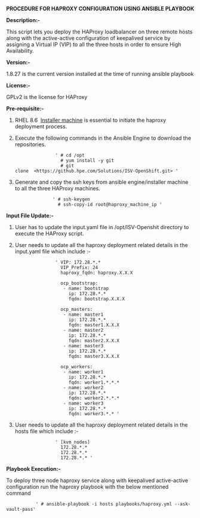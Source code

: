 ﻿**PROCEDURE FOR HAPROXY CONFIGURATION USING ANSIBLE PLAYBOOK**

**Description:-**

This script lets you deploy the HAProxy loadbalancer on three remote hosts along with the active-active configuration of keepalived service by assigning a Virtual IP (VIP) to all the three hosts in order to ensure High Availability.

**Version:-**

1.8.27 is the current version installed at the time of running ansible playbook

**License:-**

GPLv2 is the license for HAProxy

**Pre-requisite:-**

1. RHEL 8.6  [Installer machine](https://hewlettpackard.github.io/hpe-solutions-openshift/4.15-AMD-LTI/Solution-Deployment/Preparing-execution-environment.html "https://hewlettpackard.github.io/hpe-solutions-openshift/4.15-AMD-LTI/Solution-Deployment/Preparing-execution-environment.html") is essential to initiate the haproxy deployment process.
2. Execute the following commands in the Ansible Engine to download the repositories.

                      ' # cd /opt
                        # yum install -y git
                        # git clone  <https://github.hpe.com/Solutions/ISV-OpenShift.git> '

3. Generate and copy the ssh keys from ansible engine/installer machine to all the three HAProxy machines.
                       
                     ' # ssh-keygen   
                       # ssh-copy-id root@haproxy_machine_ip '

**Input File Update:-**

1. User has to update the input.yaml file in /opt/ISV-Openshit directory to  execute the HAProxy script.
2. User needs to update all the haproxy deployment related details in the input.yaml file which include :-

                      ' VIP: 172.28.*.*
                        VIP_Prefix: 24
                        haproxy_fqdn: haproxy.X.X.X
                      
                        ocp_bootstrap:
                         - name: bootstrap
                           ip: 172.28.*.*
                           fqdn: bootstrap.X.X.X
                        
                        ocp_masters:
                         - name: master1
                           ip: 172.28.*.*
                           fqdn: master1.X.X.X
                         - name: master2
                           ip: 172.28.*.*
                           fqdn: master2.X.X.X
                         - name: master3
                           ip: 172.28.*.*
                           fqdn: master3.X.X.X 

                        ocp_workers:
                         - name: worker1
                           ip: 172.28.*.*
                           fqdn: worker1.*.*.*
                         - name: worker2
                           ip: 172.28.*.*
                           fqdn: worker2.*.*.*
                         - name: worker3
                           ip: 172.28.*.*
                           fqdn: worker3.*.* '

3. User needs to update all the haproxy deployment related details in the hosts file which include :-

                      ' [kvm_nodes]
                        172.28.*.*
                        172.28.*.*
                        172.28.*.* '

**Playbook Execution:-**

To deploy three node haproxy service along with keepalived active-active configuration run the haproxy playbook with the below mentioned command                   

               ' # ansible-playbook -i hosts playbooks/haproxy.yml --ask-vault-pass'

